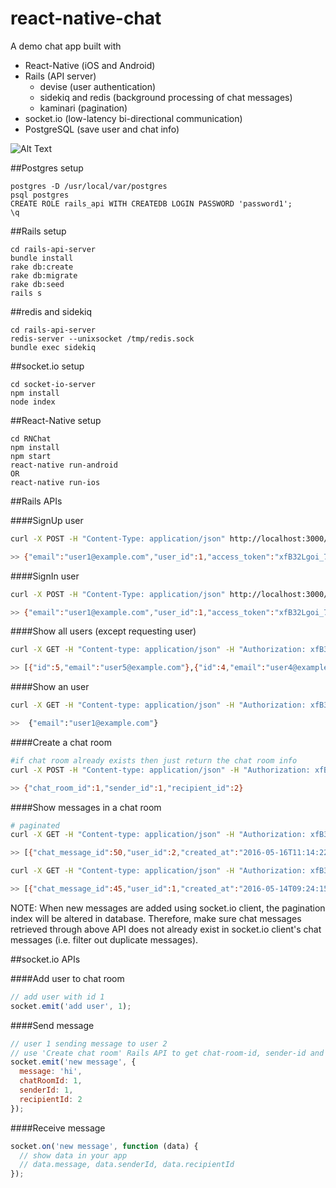 # react-native-chat
A demo chat app built with
- React-Native (iOS and Android)
- Rails (API server)
  - devise (user authentication)
  - sidekiq and redis (background processing of chat messages)
  - kaminari (pagination)
- socket.io (low-latency bi-directional communication)
- PostgreSQL (save user and chat info)


![Alt Text](https://raw.githubusercontent.com/nerdyfactory/react-native-chat/master/RNChat/screenshot.gif)

##Postgres setup
```
postgres -D /usr/local/var/postgres
psql postgres
CREATE ROLE rails_api WITH CREATEDB LOGIN PASSWORD 'password1';
\q
```
##Rails setup
```
cd rails-api-server
bundle install
rake db:create
rake db:migrate
rake db:seed
rails s
```
##redis and sidekiq
```
cd rails-api-server
redis-server --unixsocket /tmp/redis.sock
bundle exec sidekiq
```
##socket.io setup
```
cd socket-io-server
npm install
node index
```
##React-Native setup
```
cd RNChat
npm install
npm start
react-native run-android
OR
react-native run-ios
```

##Rails APIs

####SignUp user
```bash
curl -X POST -H "Content-Type: application/json" http://localhost:3000/v1/users -d '{"user": {"email": "user1@example.com", "password": "password"}}'

>> {"email":"user1@example.com","user_id":1,"access_token":"xfB32Lgoi_7A7CEkcMYh"}
```

####SignIn user
```bash
curl -X POST -H "Content-Type: application/json" http://localhost:3000/v1/login -d '{"email": "user1@example.com", "password": "password"}'

>> {"email":"user1@example.com","user_id":1,"access_token":"xfB32Lgoi_7A7CEkcMYh"}
```

####Show all users (except requesting user)
```bash
curl -X GET -H "Content-type: application/json" -H "Authorization: xfB32Lgoi_7A7CEkcMYh" http://localhost:3000/v1/users

>> [{"id":5,"email":"user5@example.com"},{"id":4,"email":"user4@example.com"},{"id":3,"email":"user3@example.com"},{"id":2,"email":"user2@example.com"}]
```

####Show an user
```bash
curl -X GET -H "Content-type: application/json" -H "Authorization: xfB32Lgoi_7A7CEkcMYh" http://localhost:3000/v1/users/1

>>  {"email":"user1@example.com"}
```

####Create a chat room
```bash
#if chat room already exists then just return the chat room info
curl -X POST -H "Content-type: application/json" -H "Authorization: xfB32Lgoi_7A7CEkcMYh" http://localhost:3000/v1/chat_rooms -d '{"sender_id": 1, "recipient_id": 2}'

>> {"chat_room_id":1,"sender_id":1,"recipient_id":2}
```

####Show messages in a chat room
```bash
# paginated
curl -X GET -H "Content-type: application/json" -H "Authorization: xfB32Lgoi_7A7CEkcMYh" http://localhost:3000/v1/chat_rooms/1/chat_messages/page/1

>> [{"chat_message_id":50,"user_id":2,"created_at":"2016-05-16T11:14:22.130Z","message":"werwerwre"},{"chat_message_id":49,"user_id":1,"created_at":"2016-05-16T11:14:17.865Z","message":"Asdfas"},{"chat_message_id":48,"user_id":2,"created_at":"2016-05-16T08:55:40.489Z","message":"rssdsds"},{"chat_message_id":47,"user_id":2,"created_at":"2016-05-16T08:41:27.880Z","message":"what up?"},{"chat_message_id":46,"user_id":1,"created_at":"2016-05-16T08:39:15.508Z","message":"Yo man"}]

curl -X GET -H "Content-type: application/json" -H "Authorization: xfB32Lgoi_7A7CEkcMYh" http://localhost:3000/v1/chat_rooms/1/chat_messages/page/2

>> [{"chat_message_id":45,"user_id":1,"created_at":"2016-05-14T09:24:15.817Z","message":"Jhjhh"},{"chat_message_id":44,"user_id":2,"created_at":"2016-05-14T09:18:20.898Z","message":"sdfsdfsdf"},{"chat_message_id":43,"user_id":1,"created_at":"2016-05-14T09:18:09.200Z","message":"Asdfasdf"},{"chat_message_id":42,"user_id":2,"created_at":"2016-05-14T09:17:42.405Z","message":"sdfsdf"},{"chat_message_id":41,"user_id":1,"created_at":"2016-05-14T09:17:10.838Z","message":"asdfasd"}]
```
NOTE: When new messages are added using socket.io client, the pagination index will be altered in database. Therefore, make sure chat messages retrieved through above API does not already exist in socket.io client's chat messages (i.e. filter out duplicate messages).

##socket.io APIs

####Add user to chat room
```javascript
// add user with id 1
socket.emit('add user', 1);
```

####Send message
```javascript
// user 1 sending message to user 2
// use 'Create chat room' Rails API to get chat-room-id, sender-id and recipient-id
socket.emit('new message', {
  message: 'hi',
  chatRoomId: 1,
  senderId: 1,
  recipientId: 2
});
```

####Receive message
```javascript
socket.on('new message', function (data) {
  // show data in your app
  // data.message, data.senderId, data.recipientId
});
```
